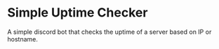 # Simple Uptime Checker
 A simple discord bot that checks the uptime of a server based on IP or hostname.
